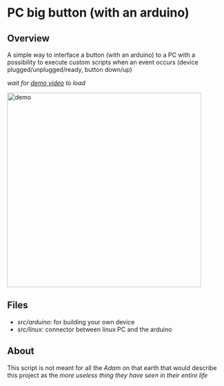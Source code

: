 # PC big button (with an arduino)

## Overview

A simple way to interface a button (with an arduino) to a PC with a possibility to execute custom scripts 
when an event occurs (device plugged/unplugged/ready, button down/up)

*wait for [demo video](assets/demo_final.gif) to load*

<img src="assets/demo_final.gif" align="center" alt="demo" width="450"/>

## Files

- *src/arduino*: for building your own device
- *src/linux*: connector between linux PC and the arduino

## About

This script is not meant for all the *Adam* on that earth that would describe this project as the *more useless thing they have seen in their entire life*
